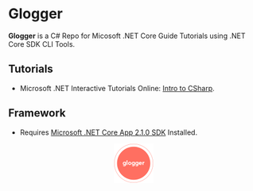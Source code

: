 # Glogger

**Glogger** is a C# Repo for Micosoft .NET Core Guide Tutorials using .NET Core SDK CLI Tools.

## Tutorials

* Microsoft .NET Interactive Tutorials Online: [Intro to CSharp](https://docs.microsoft.com/en-us/dotnet/csharp/tutorials/intro-to-csharp/).

## Framework

* Requires [Microsoft .NET Core App 2.1.0 SDK](https://dotnet.microsoft.com/download/dotnet-core/2.1) Installed. 

<p align="middle">
  <img width="80" height="80" src=./resources/icon.png>
</p>
